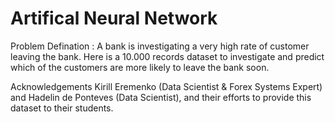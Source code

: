 # Artifical Neural Network

Problem Defination : A bank is investigating a very high rate of customer leaving the bank. Here is a 10.000 records dataset to investigate and predict which of the customers are more likely to leave the bank soon.

Acknowledgements
Kirill Eremenko (Data Scientist & Forex Systems Expert) and Hadelin de Ponteves (Data Scientist), and their efforts to provide this dataset to their students.
